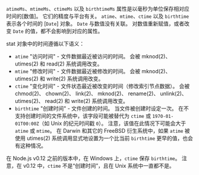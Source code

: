 
`atimeMs`、`mtimeMs`、`ctimeMs` 以及 `birthtimeMs` 属性是以毫秒为单位保存相对应时间的[数值]。
它们的精度与平台有关。
`atime`、`mtime`、`ctime` 以及 `birthtime` 表示各个时间的 [`Date`] 对象。
`Date` 与数值没有关联。
对数值重新赋值，或者改变 `Date` 的值，都不会影响到对应的属性。

stat 对象中的时间遵循以下语义：

* `atime` "访问时间" - 文件数据最近被访问的时间。
  会被 mknod(2)、 utimes(2) 和 read(2) 系统调用改变。
* `mtime` "修改时间" - 文件数据最近被修改的时间。
  会被 mknod(2)、 utimes(2) 和 write(2) 系统调用改变。
* `ctime` "变化时间" - 文件状态最近被改变的时间（修改索引节点数据）。
  会被 chmod(2)、 chown(2)、 link(2)、 mknod(2)、 rename(2)、 unlink(2)、 utimes(2)、 read(2) 和 write(2) 系统调用改变。
* `birthtime` "创建时间" - 文件创建的时间。
  当文件被创建时设定一次。
  在不支持创建时间的文件系统中，该字段可能被替代为 `ctime` 或 `1970-01-01T00:00Z`（如 Unix 的纪元时间戳 `0`）。
  注意，该值在此情况下可能会大于 `atime` 或 `mtime`。
  在 Darwin 和其它的 FreeBSD 衍生系统中，如果 `atime` 被使用 utimes(2) 系统调用显式地设置为一个比当前 `birthtime` 更早的值，也会有这种情况。

在 Node.js v0.12 之前的版本中，在 Windows 上，`ctime` 保存 `birthtime`。
注意，在 v0.12 中，`ctime` 不是“创建时间”，且在 Unix 系统中一直都不是。

